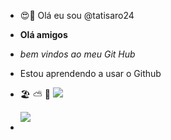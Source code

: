 - 😍👋 Olá eu sou  @tatisaro24
- **Olá amigos**
- _bem vindos ao meu Git Hub_ 
- Estou aprendendo a usar o Github
- 🏖️
  ⛅
  💙
  <img src="https://encrypted-tbn0.gstatic.com/images?q=tbn:ANd9GcR9XbzeVmngUEGpemgly-oHrHQAe3zZt8tNMo5yIQdTmw&s">

  <img src="https://encrypted-tbn0.gstatic.com/images?q=tbn:ANd9GcR60qmInEo682RLK9q10t1T5yy2WPA4pm5fGRKkWE9hRQ&s">
  
  
  
  

  
  
- 
